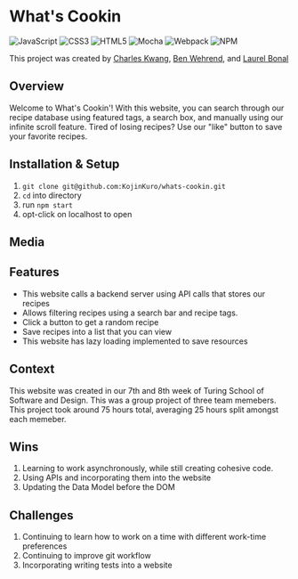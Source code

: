 # What's Cookin

![JavaScript](https://img.shields.io/badge/javascript-%23323330.svg?style=for-the-badge&logo=javascript&logoColor=%23F7DF1E) ![CSS3](https://img.shields.io/badge/css3-%231572B6.svg?style=for-the-badge&logo=css3&logoColor=white) ![HTML5](https://img.shields.io/badge/html5-%23E34F26.svg?style=for-the-badge&logo=html5&logoColor=white) ![Mocha](https://img.shields.io/badge/-mocha-%238D6748?style=for-the-badge&logo=mocha&logoColor=white) ![Webpack](https://img.shields.io/badge/webpack-%238DD6F9.svg?style=for-the-badge&logo=webpack&logoColor=black) ![NPM](https://img.shields.io/badge/NPM-%23CB3837.svg?style=for-the-badge&logo=npm&logoColor=white)

This project was created by [Charles Kwang](https://github.com/KojinKuro), [Ben Wehrend](https://github.com/BenWehrend), and [Laurel Bonal](https://github.com/laurelbonal)

## Overview

Welcome to What's Cookin'! With this website, you can search through our recipe database using featured tags, a search box, and manually using our infinite scroll feature. Tired of losing recipes? Use our "like" button to save your favorite recipes. 

## Installation & Setup

1. ```git clone git@github.com:KojinKuro/whats-cookin.git```
2. ```cd``` into directory
3. run ```npm start```
4. opt-click on localhost to open

## Media


## Features

- This website calls a backend server using API calls that stores our recipes
- Allows filtering recipes using a search bar and recipe tags.
- Click a button to get a random recipe
- Save recipes into a list that you can view
- This website has lazy loading implemented to save resources

## Context

This website was created in our 7th and 8th week of Turing School of Software and Design. This was a group project of three team memebers. This project took around 75 hours total, averaging 25 hours split amongst each memeber.

## Wins  

1. Learning to work asynchronously, while still creating cohesive code.
2. Using APIs and incorporating them into the website
3. Updating the Data Model before the DOM

## Challenges

1. Continuing to learn how to work on a time with different work-time preferences
2. Continuing to improve git workflow
3. Incorporating writing tests into a website
